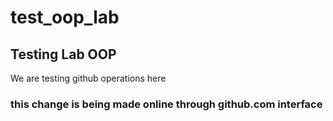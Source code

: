 # test_oop_lab

## Testing Lab OOP
 We are testing github operations here

### this change is being made online through github.com interface
